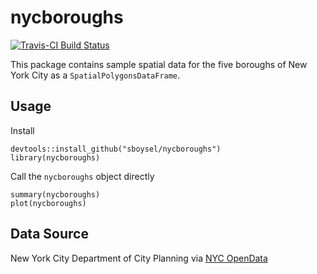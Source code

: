 # nycboroughs

[![Travis-CI Build Status](https://travis-ci.org/sboysel/nycboroughs.svg?branch=master)](https://travis-ci.org/sboysel/nycboroughs)

This package contains sample spatial data for the five boroughs of New York City as a
`SpatialPolygonsDataFrame`.

## Usage
Install
```{r}
devtools::install_github("sboysel/nycboroughs")
library(nycboroughs)
```
Call the `nycboroughs` object directly
```{r}
summary(nycboroughs)
plot(nycboroughs)
```

## Data Source
New York City Department of City Planning via [NYC OpenData](https://data.cityofnewyork.us/City-Government/Borough-Boundaries/tqmj-j8zm)
